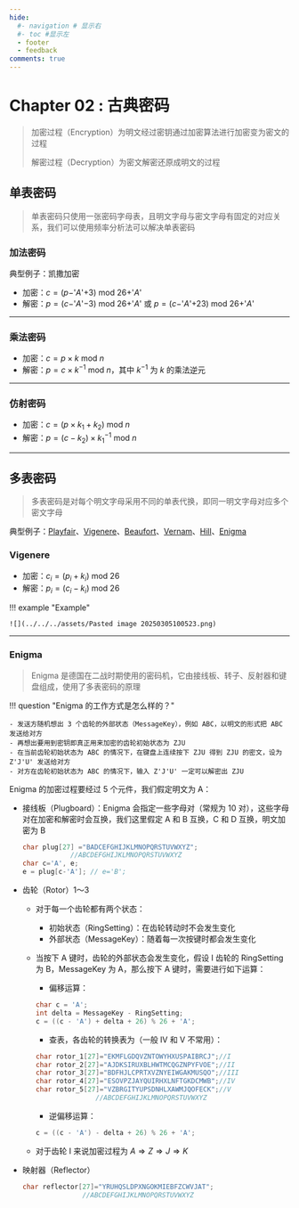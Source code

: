 ```yaml
---
hide:
  #- navigation # 显示右
  #- toc #显示左
  - footer
  - feedback
comments: true
--- 
```


# Chapter 02 : 古典密码

> 加密过程（Encryption）为明文经过密钥通过加密算法进行加密变为密文的过程
> 
> 解密过程（Decryption）为密文解密还原成明文的过程

## 单表密码

> 单表密码只使用一张密码字母表，且明文字母与密文字母有固定的对应关系，我们可以使用频率分析法可以解决单表密码

### 加法密码

典型例子：凯撒加密

- 加密：$c = (p-$'$A$'$+3)\text{ mod }26+$'$A$'
- 解密：$p = (c-$'$A$'$-3)\text{ mod }26+$'$A$' 或 $p = (c-$'$A$'$+23)\text{ mod }26+$'$A$'
***
### 乘法密码

- 加密：$c = p\times k\text{ mod }n$
- 解密：$p = c\times k^{-1}\text{ mod }n$，其中 $k^{-1}$ 为 $k$ 的乘法逆元
***
### 仿射密码

- 加密：$c = (p\times k_1+k_2)\text{ mod }n$
- 解密：$p = (c-k_2)\times k_1^{-1}\text{ mod }n$
***
## 多表密码

> 多表密码是对每个明文字母采用不同的单表代换，即同一明文字母对应多个密文字母

典型例子：[Playfair](https://en.wikipedia.org/wiki/Playfair_cipher)、[Vigenere](https://en.wikipedia.org/wiki/Vigen%C3%A8re_cipher)、[Beaufort](https://en.wikipedia.org/wiki/Beaufort_cipher)、[Vernam](https://en.wikipedia.org/wiki/One-time_pad)、[Hill](https://en.wikipedia.org/wiki/Hill_cipher)、[Enigma](https://en.wikipedia.org/wiki/Cryptanalysis_of_the_Enigma)

### Vigenere

- 加密：$c_i = (p_i+k_i)\text{ mod }26$
- 解密：$p_i = (c_i-k_i)\text{ mod }26$

!!! example "Example"

	![](../../../assets/Pasted image 20250305100523.png)
***
### Enigma

> Enigma 是德国在二战时期使用的密码机，它由接线板、转子、反射器和键盘组成，使用了多表密码的原理

!!! question "Enigma 的工作方式是怎么样的？"

	- 发送方随机想出 3 个齿轮的外部状态（MessageKey），例如 ABC，以明文的形式把 ABC 发送给对方
	- 再想出要用到密钥即真正用来加密的齿轮初始状态为 ZJU
	- 在当前齿轮初始状态为 ABC 的情况下，在键盘上连续按下 ZJU 得到 ZJU 的密文，设为 Z'J'U' 发送给对方
	- 对方在齿轮初始状态为 ABC 的情况下，输入 Z'J'U' 一定可以解密出 ZJU

Enigma 的加密过程要经过 5 个元件，我们假定明文为 A：

- 接线板（Plugboard）：Enigma 会指定一些字母对（常规为 10 对），这些字母对在加密和解密时会互换，我们这里假定 A 和 B 互换，C 和 D 互换，明文加密为 B

	```c
	char plug[27] ="BADCEFGHIJKLMNOPQRSTUVWXYZ";
			    //ABCDEFGHIJKLMNOPQRSTUVWXYZ
	char c='A', e;
	e = plug[c-'A']; // e='B';
	```

- 齿轮（Rotor）1～3
	- 对于每一个齿轮都有两个状态：
		- 初始状态（RingSetting）：在齿轮转动时不会发生变化
		- 外部状态（MessageKey）：随着每一次按键时都会发生变化
	- 当按下 A 键时，齿轮的外部状态会发生变化，假设 I 齿轮的 RingSetting 为 B，MessageKey 为 A，那么按下 A 键时，需要进行如下运算：
		- 偏移运算：
		
		```c
		char c = 'A';
		int delta = MessageKey - RingSetting;
		c = ((c - 'A') + delta + 26) % 26 + 'A';
		```
		
		- 查表，各齿轮的转换表为（一般 IV 和 V 不常用）：
		
		```c
		char rotor_1[27]="EKMFLGDQVZNTOWYHXUSPAIBRCJ";//I
		char rotor_2[27]="AJDKSIRUXBLHWTMCQGZNPYFVOE";//II
		char rotor_3[27]="BDFHJLCPRTXVZNYEIWGAKMUSQO";//III
		char rotor_4[27]="ESOVPZJAYQUIRHXLNFTGKDCMWB";//IV
		char rotor_5[27]="VZBRGITYUPSDNHLXAWMJQOFECK";//V
					   //ABCDEFGHIJKLMNOPQRSTUVWXYZ
		```
		
		- 逆偏移运算：
		
		```c
		c = ((c - 'A') - delta + 26) % 26 + 'A';
		```
		
	- 对于齿轮 I 来说加密过程为 $A\Rightarrow Z\Rightarrow J\Rightarrow K$
- 映射器（Reflector）

	```c
	char reflector[27]="YRUHQSLDPXNGOKMIEBFZCWVJAT";
				   //ABCDEFGHIJKLMNOPQRSTUVWXYZ
	```






